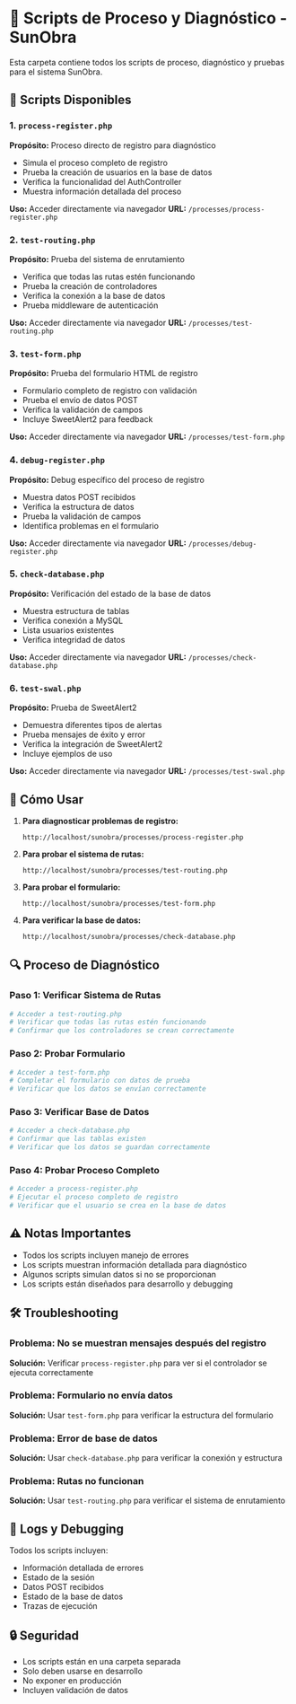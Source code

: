 # 📁 Scripts de Proceso y Diagnóstico - SunObra

Esta carpeta contiene todos los scripts de proceso, diagnóstico y pruebas para el sistema SunObra.

## 🔧 Scripts Disponibles

### 1. `process-register.php`
**Propósito:** Proceso directo de registro para diagnóstico
- Simula el proceso completo de registro
- Prueba la creación de usuarios en la base de datos
- Verifica la funcionalidad del AuthController
- Muestra información detallada del proceso

**Uso:** Acceder directamente via navegador
**URL:** `/processes/process-register.php`

### 2. `test-routing.php`
**Propósito:** Prueba del sistema de enrutamiento
- Verifica que todas las rutas estén funcionando
- Prueba la creación de controladores
- Verifica la conexión a la base de datos
- Prueba middleware de autenticación

**Uso:** Acceder directamente via navegador
**URL:** `/processes/test-routing.php`

### 3. `test-form.php`
**Propósito:** Prueba del formulario HTML de registro
- Formulario completo de registro con validación
- Prueba el envío de datos POST
- Verifica la validación de campos
- Incluye SweetAlert2 para feedback

**Uso:** Acceder directamente via navegador
**URL:** `/processes/test-form.php`

### 4. `debug-register.php`
**Propósito:** Debug específico del proceso de registro
- Muestra datos POST recibidos
- Verifica la estructura de datos
- Prueba la validación de campos
- Identifica problemas en el formulario

**Uso:** Acceder directamente via navegador
**URL:** `/processes/debug-register.php`

### 5. `check-database.php`
**Propósito:** Verificación del estado de la base de datos
- Muestra estructura de tablas
- Verifica conexión a MySQL
- Lista usuarios existentes
- Verifica integridad de datos

**Uso:** Acceder directamente via navegador
**URL:** `/processes/check-database.php`

### 6. `test-swal.php`
**Propósito:** Prueba de SweetAlert2
- Demuestra diferentes tipos de alertas
- Prueba mensajes de éxito y error
- Verifica la integración de SweetAlert2
- Incluye ejemplos de uso

**Uso:** Acceder directamente via navegador
**URL:** `/processes/test-swal.php`

## 🚀 Cómo Usar

1. **Para diagnosticar problemas de registro:**
   ```
   http://localhost/sunobra/processes/process-register.php
   ```

2. **Para probar el sistema de rutas:**
   ```
   http://localhost/sunobra/processes/test-routing.php
   ```

3. **Para probar el formulario:**
   ```
   http://localhost/sunobra/processes/test-form.php
   ```

4. **Para verificar la base de datos:**
   ```
   http://localhost/sunobra/processes/check-database.php
   ```

## 🔍 Proceso de Diagnóstico

### Paso 1: Verificar Sistema de Rutas
```bash
# Acceder a test-routing.php
# Verificar que todas las rutas estén funcionando
# Confirmar que los controladores se crean correctamente
```

### Paso 2: Probar Formulario
```bash
# Acceder a test-form.php
# Completar el formulario con datos de prueba
# Verificar que los datos se envían correctamente
```

### Paso 3: Verificar Base de Datos
```bash
# Acceder a check-database.php
# Confirmar que las tablas existen
# Verificar que los datos se guardan correctamente
```

### Paso 4: Probar Proceso Completo
```bash
# Acceder a process-register.php
# Ejecutar el proceso completo de registro
# Verificar que el usuario se crea en la base de datos
```

## ⚠️ Notas Importantes

- Todos los scripts incluyen manejo de errores
- Los scripts muestran información detallada para diagnóstico
- Algunos scripts simulan datos si no se proporcionan
- Los scripts están diseñados para desarrollo y debugging

## 🛠️ Troubleshooting

### Problema: No se muestran mensajes después del registro
**Solución:** Verificar `process-register.php` para ver si el controlador se ejecuta correctamente

### Problema: Formulario no envía datos
**Solución:** Usar `test-form.php` para verificar la estructura del formulario

### Problema: Error de base de datos
**Solución:** Usar `check-database.php` para verificar la conexión y estructura

### Problema: Rutas no funcionan
**Solución:** Usar `test-routing.php` para verificar el sistema de enrutamiento

## 📝 Logs y Debugging

Todos los scripts incluyen:
- Información detallada de errores
- Estado de la sesión
- Datos POST recibidos
- Estado de la base de datos
- Trazas de ejecución

## 🔒 Seguridad

- Los scripts están en una carpeta separada
- Solo deben usarse en desarrollo
- No exponer en producción
- Incluyen validación de datos 